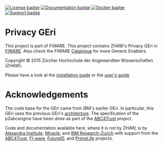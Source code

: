 [![License badge](https://img.shields.io/badge/license-Apache%202.0-blue.svg)](https://github.com/zhaw-munt/p2abcengine/blob/master/Code/LICENSE.txt)
[![Documentation badge](https://readthedocs.org/projects/p2abcengine/badge/?version=latest)](http://p2abcengine.readthedocs.org/en/latest/)
[![Docker badge](https://img.shields.io/docker/pulls/fiware/p2abcengine-user.svg)](https://github.com/zhaw-munt/p2abcengine/tree/master/docker)
[![Support badge]( https://img.shields.io/badge/support-issues-yellowgreen.svg)](https://github.com/zhaw-munt/p2abcengine/issues)

Privacy GEri
===========

This project is part of FIWARE. This project contains ZHAW's Privacy GEri in [FIWARE](https://www.fiware.eu). Also check the FIWARE [Catalogue](http://catalogue.fiware.org) for more Generic Enablers.

Copyright &copy; 2015 Zürcher Hochschule der Angewandten Wissenschaften
(ZHAW).

Please have a look at the [installation guide](Documentation/zhaw/installation-guide.md) or the [user's guide](Documentation/zhaw/users-guide.md)

Acknowledgements
===============

The code base for the GEri came from IBM's earlier GEri. In particular, this GEri uses the previous GEri's [architecture](https://github.com/p2abcengine/p2abcengine/wiki/Architecture). The specification of the p2abcengine have been done as part of the 
[ABC4Trust](https://www.abc4trust.eu) project.  

Code and documentation available here, where it is not by ZHAW, is by [Alexandra Institute](http://www.alexandra.dk/), [Miracle](https://http://www.miracleas.dk), and [IBM Research-Zurich](http://www.zurich.ibm.com) with support from the [ABC4Trust](https://www.abc4trust.eu), [FI-ware](https://www.fi-ware.eu),  [FutureID](https://www.futureid.eu),
and [PrimeLife](http://www.primelife.eu) projects.



